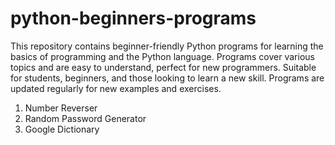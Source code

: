 # python-beginners-programs
This repository contains beginner-friendly Python programs for learning the basics of programming and the Python language. Programs cover various topics and are easy to understand, perfect for new programmers. Suitable for students, beginners, and those looking to learn a new skill. Programs are updated regularly for new examples and exercises.

1. Number Reverser
2. Random Password Generator
3. Google Dictionary